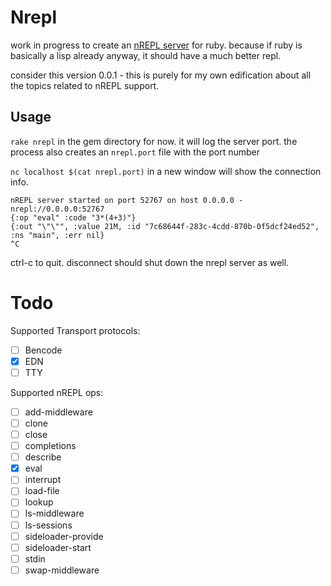 # Nrepl

work in progress to create an [nREPL server](https://nrepl.org/nrepl/design/overview.html) for ruby. because if ruby is basically a lisp already anyway, it should have a much better repl.

consider this version 0.0.1 - this is purely for my own edification about all the topics related to nREPL support.

## Usage

`rake nrepl` in the gem directory for now. it will log the server port. the process also creates an `nrepl.port` file with the port number

`nc localhost $(cat nrepl.port)` in a new window will show the connection info.

```
nREPL server started on port 52767 on host 0.0.0.0 - nrepl://0.0.0.0:52767
{:op "eval" :code "3*(4+3)"}
{:out "\"\"", :value 21M, :id "7c68644f-283c-4cdd-870b-0f5dcf24ed52", :ns "main", :err nil}
^C
```

ctrl-c to quit. disconnect should shut down the nrepl server as well.

# Todo

Supported Transport protocols:

- [ ] Bencode
- [x] EDN
- [ ] TTY

Supported nREPL ops:

- [ ] add-middleware
- [ ] clone
- [ ] close
- [ ] completions
- [ ] describe
- [x] eval
- [ ] interrupt
- [ ] load-file
- [ ] lookup
- [ ] ls-middleware
- [ ] ls-sessions
- [ ] sideloader-provide
- [ ] sideloader-start
- [ ] stdin
- [ ] swap-middleware